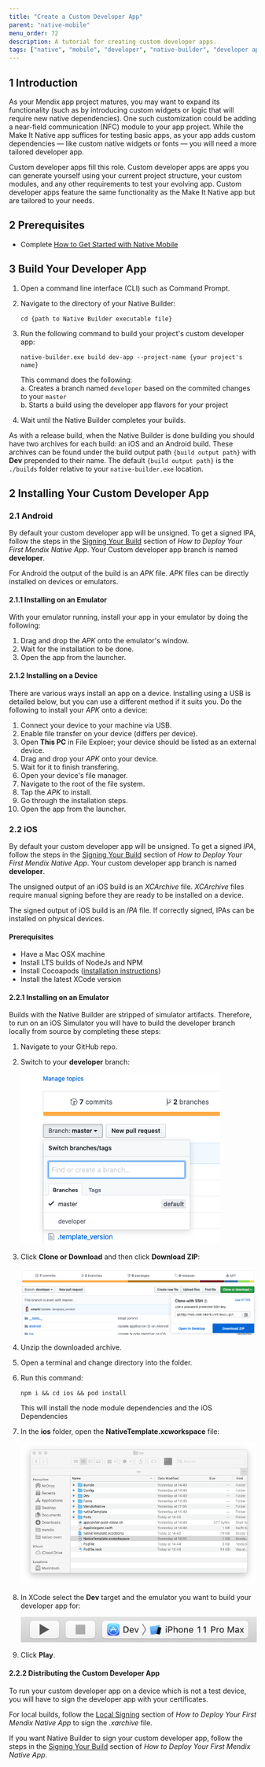 ```yaml
---
title: "Create a Custom Developer App"
parent: "native-mobile"
menu_order: 72
description: A tutorial for creating custom developer apps.
tags: ["native", "mobile", "developer", "native-builder", "developer app", "make it native"]
---
```


## 1 Introduction

As your Mendix app project matures, you may want to expand its functionality (such as by introducing custom widgets or logic that will require new native dependencies). One such customization could be adding a near-field communication (NFC) module to your app project. While the Make It Native app suffices for testing basic apps, as your app adds custom dependencies — like custom native widgets or fonts — you will need a more tailored developer app.

Custom developer apps fill this role. Custom developer apps are apps you can generate yourself using your current project structure, your custom modules, and any other requirements to test your evolving app. Custom developer apps feature the same functionality as the Make It Native app but are tailored to your needs.

## 2 Prerequisites

* Complete [How to Get Started with Native Mobile](/howto/mobile/getting-started-with-native-mobile)

## 3 Build Your Developer App

1. Open a command line interface (CLI) such as Command Prompt.
2. Navigate to the directory of your Native Builder:

   ```
   cd {path to Native Builder executable file}
   ```

3. Run the following command to build your project's custom developer app:

   ```
   native-builder.exe build dev-app --project-name {your project's name}
   ```

   This command does the following: <br />
   a. Creates a branch named `developer` based on the commited changes to your `master` <br />
   b. Starts a build using the developer app flavors for your project

4. Wait until the Native Builder completes your builds.

As with a release build, when the Native Builder is done building you should have two archives for each build: an iOS and an Android build. These archives can be found under the build output path `{build output path}` with **Dev** prepended to their name. The default `{build output path}` is the `./builds` folder relative to your `native-builder.exe` location.

## 2 Installing Your Custom Developer App

### 2.1 Android

By default your custom developer app will be unsigned. To get a signed IPA, follow the steps in the [Signing Your Build](deploying-native-app#signing-a-build) section of *How to Deploy Your First Mendix Native App*. Your Custom developer app branch is named **developer**.

For Android the output of the build is an *APK* file. *APK* files can be directly installed on devices or emulators.

#### 2.1.1 Installing on an Emulator

With your emulator running, install your app in your emulator by doing the following:

1. Drag and drop the *APK* onto the emulator's window.
2. Wait for the installation to be done.
3. Open the app from the launcher.

#### 2.1.2 Installing on a Device

There are various ways install an app on a device. Installing using a USB is detailed below, but you can use a different method if it suits you. Do the following to install your *APK* onto a device:

1. Connect your device to your machine via USB.
2. Enable file transfer on your device (differs per device).
3. Open **This PC** in File Exploer; your device should be listed as an external device.
4. Drag and drop your *APK* onto your device.
5. Wait for it to finish transfering.
6. Open your device's file manager.
7. Navigate to the root of the file system.
8. Tap the *APK* to install.
9. Go through the installation steps.
10. Open the app from the launcher.

### 2.2 iOS

By default your custom developer app will be unsigned. To get a signed *IPA*, follow the steps in the [Signing Your Build](deploying-native-app#signing-a-build) section of *How to Deploy Your First Mendix Native App*. Your custom developer app branch is named **developer**.

The unsigned output of an iOS build is an *XCArchive* file. *XCArchive* files require manual signing before they are ready to be installed on a device.

The signed output of iOS build is an *IPA* file. If correctly signed, IPAs can be installed on physical devices.

#### Prerequisites

* Have a Mac OSX machine
* Install LTS builds of NodeJs and NPM
* Install Cocoapods ([installation instructions](https://cocoapods.org/#install))
* Install the latest XCode version

#### 2.2.1 Installing on an Emulator

Builds with the Native Builder are stripped of simulator artifacts. Therefore, to run on an iOS Simulator you will have to build the developer branch locally from source by completing these steps:

1. Navigate to your GitHub repo.
2. Switch to your **developer** branch:
    
   ![Switch branch on Github](attachments/how-to-devapps/github-branch-switching.png)
    
3. Click **Clone or Download** and then click **Download ZIP**:

   ![Download repository](attachments/how-to-devapps/github-download-branch.png)
   
4. Unzip the downloaded archive.
5. Open a terminal and change directory into the folder.
6. Run this command:

   ```
   npm i && cd ios && pod install
   ```
 
   This will install the node module dependencies and the iOS Dependencies
7. In the **ios** folder, open the **NativeTemplate.xcworkspace** file:

   ![iOS folder structure](attachments/how-to-devapps/ios-folder.png)

8. In XCode select the **Dev** target and the emulator you want to build your developer app for:

   ![Dev target selection](attachments/how-to-devapps/xcode-target-selection.png)

9. Click **Play**.

#### 2.2.2 Distributing the Custom Developer App

To run your custom developer app on a device which is not a test device, you will have to sign the developer app with your certificates. 

For local builds, follow the [Local Signing](deploying-native-app#ios-local-signing) section of *How to Deploy Your First Mendix Native App* to sign the *.xarchive* file. 

If you want Native Builder to sign your custom developer app, follow the steps in the [Signing Your Build](deploying-native-app#signing-a-build) section of *How to Deploy Your First Mendix Native App*.
